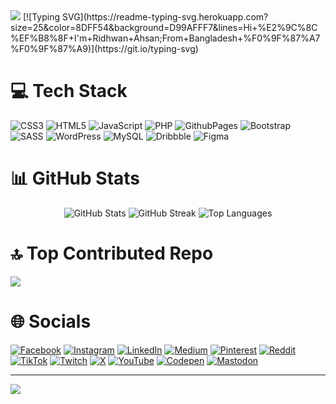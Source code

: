 <img src="https://ibb.co.com/3YQ7vWT2" />
[![Typing SVG](https://readme-typing-svg.herokuapp.com?size=25&color=8DFF54&background=D99AFFF7&lines=Hi+%E2%9C%8C%EF%B8%8F+I'm+Ridhwan+Ahsan;From+Bangladesh+%F0%9F%87%A7%F0%9F%87%A9)](https://git.io/typing-svg)

# 💻 Tech Stack
![CSS3](https://img.shields.io/badge/css3-%231572B6.svg?style=for-the-badge&logo=css3&logoColor=white) ![HTML5](https://img.shields.io/badge/html5-%23E34F26.svg?style=for-the-badge&logo=html5&logoColor=white) ![JavaScript](https://img.shields.io/badge/javascript-%23323330.svg?style=for-the-badge&logo=javascript&logoColor=%23F7DF1E) ![PHP](https://img.shields.io/badge/php-%23777BB4.svg?style=for-the-badge&logo=php&logoColor=white) ![GithubPages](https://img.shields.io/badge/github%20pages-121013?style=for-the-badge&logo=github&logoColor=white) ![Bootstrap](https://img.shields.io/badge/bootstrap-%238511FA.svg?style=for-the-badge&logo=bootstrap&logoColor=white) ![SASS](https://img.shields.io/badge/SASS-hotpink.svg?style=for-the-badge&logo=SASS&logoColor=white) ![WordPress](https://img.shields.io/badge/WordPress-%23117AC9.svg?style=for-the-badge&logo=WordPress&logoColor=white) ![MySQL](https://img.shields.io/badge/mysql-4479A1.svg?style=for-the-badge&logo=mysql&logoColor=white) ![Dribbble](https://img.shields.io/badge/Dribbble-EA4C89?style=for-the-badge&logo=dribbble&logoColor=white) ![Figma](https://img.shields.io/badge/figma-%23F24E1E.svg?style=for-the-badge&logo=figma&logoColor=white)

# 📊 GitHub Stats
<div align="center">
  <img src="https://github-readme-stats.vercel.app/api?username=ridhwanahsan&theme=dark&hide_border=false&include_all_commits=false&count_private=false" alt="GitHub Stats" />
  <img src="https://github-readme-streak-stats.herokuapp.com/?user=ridhwanahsan&theme=dark&hide_border=false" alt="GitHub Streak" />
  <img src="https://github-readme-stats.vercel.app/api/top-langs/?username=ridhwanahsan&theme=dark&hide_border=false&include_all_commits=false&count_private=false&layout=compact" alt="Top Languages" />
</div>

# 🔝 Top Contributed Repo
![](https://github-contributor-stats.vercel.app/api?username=ridhwanahsan&limit=5&theme=dark&combine_all_yearly_contributions=true)

# 🌐 Socials
[![Facebook](https://img.shields.io/badge/Facebook-%231877F2.svg?logo=Facebook&logoColor=white)](https://facebook.com/ridhwanahsan)
[![Instagram](https://img.shields.io/badge/Instagram-%23E4405F.svg?logo=Instagram&logoColor=white)](https://instagram.com/ridhwanahsan)
[![LinkedIn](https://img.shields.io/badge/LinkedIn-%230077B5.svg?logo=linkedin&logoColor=white)](https://linkedin.com/in/ridhwanahsan)
[![Medium](https://img.shields.io/badge/Medium-12100E?logo=medium&logoColor=white)](https://medium.com/@ridhwanahsan)
[![Pinterest](https://img.shields.io/badge/Pinterest-%23E60023.svg?logo=Pinterest&logoColor=white)](https://pinterest.com/ridhwanahsan)
[![Reddit](https://img.shields.io/badge/Reddit-%23FF4500.svg?logo=Reddit&logoColor=white)](https://reddit.com/user/ridhwanahsan)
[![TikTok](https://img.shields.io/badge/TikTok-%23000000.svg?logo=TikTok&logoColor=white)](https://tiktok.com/@ridhwanahsan)
[![Twitch](https://img.shields.io/badge/Twitch-%239146FF.svg?logo=Twitch&logoColor=white)](https://twitch.tv/ridhwanahsan)
[![X](https://img.shields.io/badge/X-black.svg?logo=X&logoColor=white)](https://x.com/@ridhwanahsan)
[![YouTube](https://img.shields.io/badge/YouTube-%23FF0000.svg?logo=YouTube&logoColor=white)](https://youtube.com/@ridhwanahsan)
[![Codepen](https://img.shields.io/badge/Codepen-000000?style=for-the-badge&logo=codepen&logoColor=white)](https://codepen.io/Ridhwan-Ahsan)
[![Mastodon](https://img.shields.io/badge/-MASTODON-%232B90D9?style=for-the-badge&logo=mastodon&logoColor=white)](https://mastodon.social/@ridhwanahsan)

---
[![](https://visitcount.itsvg.in/api?id=ridhwanahsan&icon=0&color=0)](https://visitcount.itsvg.in)

<!-- Proudly created with GPRM ( https://gprm.itsvg.in ) -->
